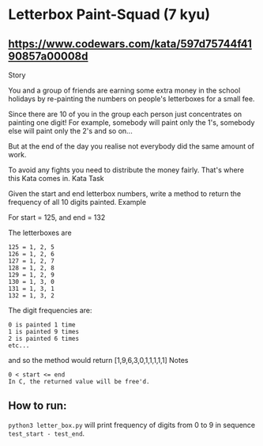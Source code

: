 # Letterbox Paint-Squad (7 kyu)
## https://www.codewars.com/kata/597d75744f4190857a00008d

Story

You and a group of friends are earning some extra money in the school holidays by re-painting the numbers on people's letterboxes for a small fee.

Since there are 10 of you in the group each person just concentrates on painting one digit! For example, somebody will paint only the 1's, somebody else will paint only the 2's and so on...

But at the end of the day you realise not everybody did the same amount of work.

To avoid any fights you need to distribute the money fairly. That's where this Kata comes in.
Kata Task

Given the start and end letterbox numbers, write a method to return the frequency of all 10 digits painted.
Example

For start = 125, and end = 132

The letterboxes are

    125 = 1, 2, 5
    126 = 1, 2, 6
    127 = 1, 2, 7
    128 = 1, 2, 8
    129 = 1, 2, 9
    130 = 1, 3, 0
    131 = 1, 3, 1
    132 = 1, 3, 2

The digit frequencies are:

    0 is painted 1 time
    1 is painted 9 times
    2 is painted 6 times
    etc...

and so the method would return [1,9,6,3,0,1,1,1,1,1]
Notes

    0 < start <= end
    In C, the returned value will be free'd.

## How to run:
`python3 letter_box.py` will print frequency of digits from 0 to 9 in sequence `test_start - test_end`.
